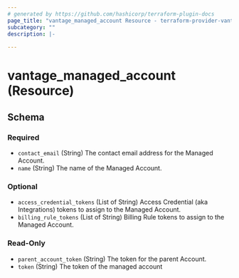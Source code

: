 ```yaml
---
# generated by https://github.com/hashicorp/terraform-plugin-docs
page_title: "vantage_managed_account Resource - terraform-provider-vantage"
subcategory: ""
description: |-
  
---
```


# vantage_managed_account (Resource)





<!-- schema generated by tfplugindocs -->
## Schema

### Required

- `contact_email` (String) The contact email address for the Managed Account.
- `name` (String) The name of the Managed Account.

### Optional

- `access_credential_tokens` (List of String) Access Credential (aka Integrations) tokens to assign to the Managed Account.
- `billing_rule_tokens` (List of String) Billing Rule tokens to assign to the Managed Account.

### Read-Only

- `parent_account_token` (String) The token for the parent Account.
- `token` (String) The token of the managed account


